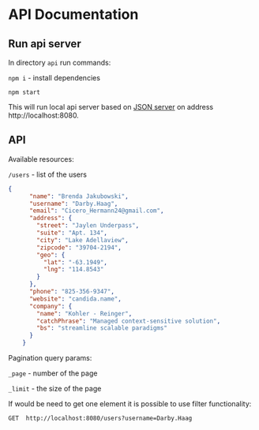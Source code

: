 # API Documentation

## Run api server

In directory `api` run commands:

`npm i` - install dependencies

`npm start` 

This will run local api server based on [JSON server](https://github.com/typicode/json-server) on address http://localhost:8080.


## API  

Available resources:

`/users` - list of the users

```json
{
      "name": "Brenda Jakubowski",
      "username": "Darby.Haag",
      "email": "Cicero_Hermann24@gmail.com",
      "address": {
        "street": "Jaylen Underpass",
        "suite": "Apt. 134",
        "city": "Lake Adellaview",
        "zipcode": "39704-2194",
        "geo": {
          "lat": "-63.1949",
          "lng": "114.8543"
        }
      },
      "phone": "825-356-9347",
      "website": "candida.name",
      "company": {
        "name": "Kohler - Reinger",
        "catchPhrase": "Managed context-sensitive solution",
        "bs": "streamline scalable paradigms"
      }
    }
```


Pagination query params:

`_page` - number of the page

`_limit` - the size of the page

If would be need to get one element it is possible to use filter functionality: 

`GET  http://localhost:8080/users?username=Darby.Haag`



